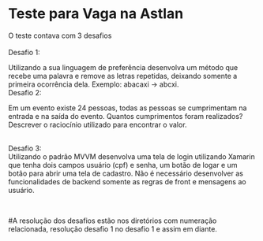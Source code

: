 # Teste para Vaga na Astlan

O teste contava com 3 desafios<br />
<br />
Desafio 1: <br />

Utilizando a sua linguagem de preferência desenvolva um método que recebe uma
palavra e remove as letras repetidas, deixando somente a primeira ocorrência
dela. Exemplo: abacaxi -> abcxi.
<br />
Desafio 2: <br />

Em um evento existe 24 pessoas, todas as pessoas se cumprimentam na entrada e
na saída do evento. Quantos cumprimentos foram realizados? Descrever o
raciocínio utilizado para encontrar o valor. <br /><br />

Desafio 3:<br />
Utilizando o padrão MVVM desenvolva uma tela de login utilizando Xamarin que
tenha dois campos usuário (cpf) e senha, um botão de logar e um botão para abrir
uma tela de cadastro. Não é necessário desenvolver as funcionalidades de
backend somente as regras de front e mensagens ao usuário.

<br />

#A resolução dos desafios estão nos diretórios com numeração relacionada, resolução desafio 1 no desafio 1 e assim em diante.
